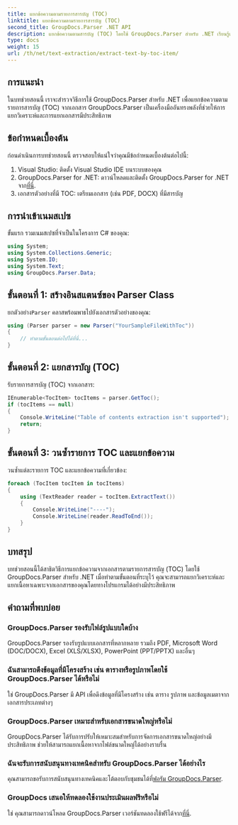 ```yaml
---
title: แยกข้อความตามรายการสารบัญ (TOC)
linktitle: แยกข้อความตามรายการสารบัญ (TOC)
second_title: GroupDocs.Parser .NET API
description: แยกข้อความตามสารบัญ (TOC) โดยใช้ GroupDocs.Parser สำหรับ .NET เรียนรู้เทคนิคการแยกวิเคราะห์เอกสารที่มีประสิทธิภาพสำหรับการดึงข้อมูลที่มีโครงสร้าง
type: docs
weight: 15
url: /th/net/text-extraction/extract-text-by-toc-item/
---
```

## การแนะนำ
ในบทช่วยสอนนี้ เราจะสำรวจวิธีการใช้ GroupDocs.Parser สำหรับ .NET เพื่อแยกข้อความตามรายการสารบัญ (TOC) จากเอกสาร GroupDocs.Parser เป็นเครื่องมืออันทรงพลังที่ช่วยให้การแยกวิเคราะห์และการแยกเอกสารมีประสิทธิภาพ
## ข้อกำหนดเบื้องต้น
ก่อนดำเนินการบทช่วยสอนนี้ ตรวจสอบให้แน่ใจว่าคุณมีข้อกำหนดเบื้องต้นต่อไปนี้:
1. Visual Studio: ติดตั้ง Visual Studio IDE บนระบบของคุณ
2.  GroupDocs.Parser for .NET: ดาวน์โหลดและติดตั้ง GroupDocs.Parser for .NET จาก[ที่นี่](https://releases.groupdocs.com/parser/net/).
3. เอกสารตัวอย่างที่มี TOC: เตรียมเอกสาร (เช่น PDF, DOCX) ที่มีสารบัญ

## การนำเข้าเนมสเปซ
ขั้นแรก รวมเนมสเปซที่จำเป็นในโครงการ C# ของคุณ:
```csharp
using System;
using System.Collections.Generic;
using System.IO;
using System.Text;
using GroupDocs.Parser.Data;
```
## ขั้นตอนที่ 1: สร้างอินสแตนซ์ของ Parser Class
 ยกตัวอย่าง`Parser` คลาสพร้อมพาธไปยังเอกสารตัวอย่างของคุณ:
```csharp
using (Parser parser = new Parser("YourSampleFileWithToc"))
{
    // ทำตามขั้นตอนต่อไปได้ที่นี่...
}
```
## ขั้นตอนที่ 2: แยกสารบัญ (TOC)
รับรายการสารบัญ (TOC) จากเอกสาร:
```csharp
IEnumerable<TocItem> tocItems = parser.GetToc();
if (tocItems == null)
{
    Console.WriteLine("Table of contents extraction isn't supported");
    return;
}
```
## ขั้นตอนที่ 3: วนซ้ำรายการ TOC และแยกข้อความ
วนซ้ำแต่ละรายการ TOC และแยกข้อความที่เกี่ยวข้อง:
```csharp
foreach (TocItem tocItem in tocItems)
{
    using (TextReader reader = tocItem.ExtractText())
    {
        Console.WriteLine("----");
        Console.WriteLine(reader.ReadToEnd());
    }
}
```

## บทสรุป
บทช่วยสอนนี้ได้สาธิตวิธีการแยกข้อความจากเอกสารตามรายการสารบัญ (TOC) โดยใช้ GroupDocs.Parser สำหรับ .NET เมื่อทำตามขั้นตอนที่ระบุไว้ คุณจะสามารถแยกวิเคราะห์และแยกเนื้อหาเฉพาะจากเอกสารของคุณโดยทางโปรแกรมได้อย่างมีประสิทธิภาพ

## คำถามที่พบบ่อย
### GroupDocs.Parser รองรับไฟล์รูปแบบใดบ้าง
GroupDocs.Parser รองรับรูปแบบเอกสารที่หลากหลาย รวมถึง PDF, Microsoft Word (DOC/DOCX), Excel (XLS/XLSX), PowerPoint (PPT/PPTX) และอื่นๆ
### ฉันสามารถดึงข้อมูลที่มีโครงสร้าง เช่น ตารางหรือรูปภาพโดยใช้ GroupDocs.Parser ได้หรือไม่
ใช่ GroupDocs.Parser มี API เพื่อดึงข้อมูลที่มีโครงสร้าง เช่น ตาราง รูปภาพ และข้อมูลเมตาจากเอกสารประเภทต่างๆ
### GroupDocs.Parser เหมาะสำหรับเอกสารขนาดใหญ่หรือไม่
GroupDocs.Parser ได้รับการปรับให้เหมาะสมสำหรับการจัดการเอกสารขนาดใหญ่อย่างมีประสิทธิภาพ ช่วยให้สามารถแยกเนื้อหาจากไฟล์ขนาดใหญ่ได้อย่างราบรื่น
### ฉันจะรับการสนับสนุนทางเทคนิคสำหรับ GroupDocs.Parser ได้อย่างไร
 คุณสามารถขอรับการสนับสนุนทางเทคนิคและโต้ตอบกับชุมชนได้ที่[ฟอรัม GroupDocs.Parser](https://forum.groupdocs.com/c/parser/17).
### GroupDocs เสนอให้ทดลองใช้งานประเมินผลฟรีหรือไม่
ใช่ คุณสามารถดาวน์โหลด GroupDocs.Parser เวอร์ชันทดลองใช้ฟรีได้จาก[ที่นี่](https://releases.groupdocs.com/).
